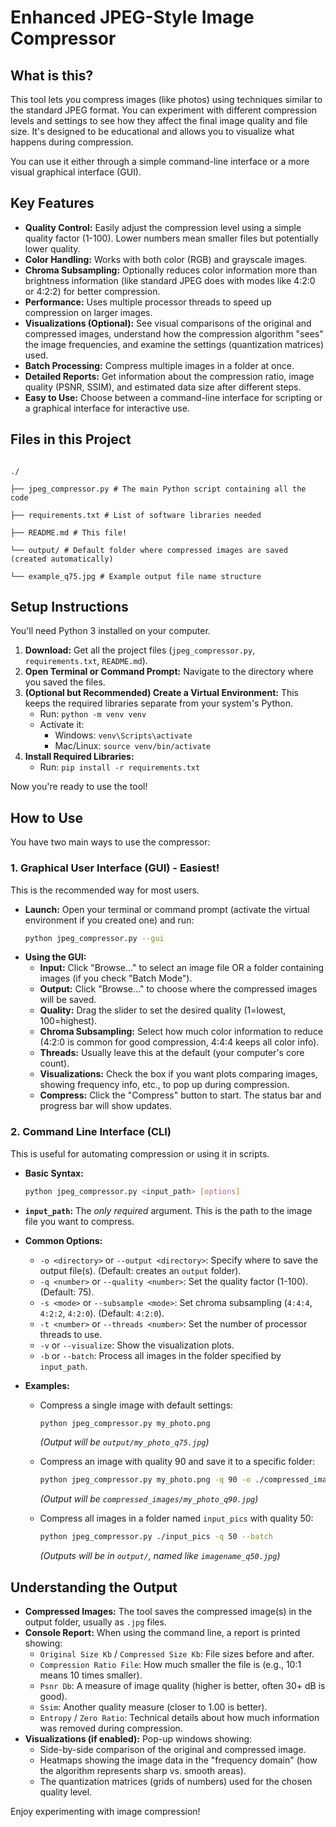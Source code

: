 # Enhanced JPEG-Style Image Compressor

## What is this?

This tool lets you compress images (like photos) using techniques similar to the standard JPEG format. You can experiment with different compression levels and settings to see how they affect the final image quality and file size. It's designed to be educational and allows you to visualize what happens during compression.

You can use it either through a simple command-line interface or a more visual graphical interface (GUI).

## Key Features

* **Quality Control:** Easily adjust the compression level using a simple quality factor (1-100). Lower numbers mean smaller files but potentially lower quality.
* **Color Handling:** Works with both color (RGB) and grayscale images.
* **Chroma Subsampling:** Optionally reduces color information more than brightness information (like standard JPEG does with modes like 4:2:0 or 4:2:2) for better compression.
* **Performance:** Uses multiple processor threads to speed up compression on larger images.
* **Visualizations (Optional):** See visual comparisons of the original and compressed images, understand how the compression algorithm "sees" the image frequencies, and examine the settings (quantization matrices) used.
* **Batch Processing:** Compress multiple images in a folder at once.
* **Detailed Reports:** Get information about the compression ratio, image quality (PSNR, SSIM), and estimated data size after different steps.
* **Easy to Use:** Choose between a command-line interface for scripting or a graphical interface for interactive use.

## Files in this Project

```

./

├── jpeg_compressor.py # The main Python script containing all the code

├── requirements.txt # List of software libraries needed

├── README.md # This file!

└── output/ # Default folder where compressed images are saved (created automatically)

└── example_q75.jpg # Example output file name structure

```

## Setup Instructions

You'll need Python 3 installed on your computer.

1.  **Download:** Get all the project files (`jpeg_compressor.py`, `requirements.txt`, `README.md`).
2.  **Open Terminal or Command Prompt:** Navigate to the directory where you saved the files.
3.  **(Optional but Recommended) Create a Virtual Environment:** This keeps the required libraries separate from your system's Python.
    * Run: `python -m venv venv`
    * Activate it:
        * Windows: `venv\Scripts\activate`
        * Mac/Linux: `source venv/bin/activate`
4.  **Install Required Libraries:**
    * Run: `pip install -r requirements.txt`

Now you're ready to use the tool!

## How to Use

You have two main ways to use the compressor:

### 1. Graphical User Interface (GUI) - Easiest!

This is the recommended way for most users.

* **Launch:** Open your terminal or command prompt (activate the virtual environment if you created one) and run:
    ```bash
    python jpeg_compressor.py --gui
    ```
* **Using the GUI:**
    * **Input:** Click "Browse..." to select an image file OR a folder containing images (if you check "Batch Mode").
    * **Output:** Click "Browse..." to choose where the compressed images will be saved.
    * **Quality:** Drag the slider to set the desired quality (1=lowest, 100=highest).
    * **Chroma Subsampling:** Select how much color information to reduce (4:2:0 is common for good compression, 4:4:4 keeps all color info).
    * **Threads:** Usually leave this at the default (your computer's core count).
    * **Visualizations:** Check the box if you want plots comparing images, showing frequency info, etc., to pop up during compression.
    * **Compress:** Click the "Compress" button to start. The status bar and progress bar will show updates.

### 2. Command Line Interface (CLI)

This is useful for automating compression or using it in scripts.

* **Basic Syntax:**
    ```bash
    python jpeg_compressor.py <input_path> [options]
    ```
* **`input_path`:** The *only required* argument. This is the path to the image file you want to compress.
* **Common Options:**
    * `-o <directory>` or `--output <directory>`: Specify where to save the output file(s). (Default: creates an `output` folder).
    * `-q <number>` or `--quality <number>`: Set the quality factor (1-100). (Default: 75).
    * `-s <mode>` or `--subsample <mode>`: Set chroma subsampling (`4:4:4`, `4:2:2`, `4:2:0`). (Default: `4:2:0`).
    * `-t <number>` or `--threads <number>`: Set the number of processor threads to use.
    * `-v` or `--visualize`: Show the visualization plots.
    * `-b` or `--batch`: Process all images in the folder specified by `input_path`.

* **Examples:**
    * Compress a single image with default settings:
        ```bash
        python jpeg_compressor.py my_photo.png
        ```
        *(Output will be `output/my_photo_q75.jpg`)*

    * Compress an image with quality 90 and save it to a specific folder:
        ```bash
        python jpeg_compressor.py my_photo.png -q 90 -o ./compressed_images/
        ```
        *(Output will be `compressed_images/my_photo_q90.jpg`)*

    * Compress all images in a folder named `input_pics` with quality 50:
        ```bash
        python jpeg_compressor.py ./input_pics -q 50 --batch
        ```
        *(Outputs will be in `output/`, named like `imagename_q50.jpg`)*

## Understanding the Output

* **Compressed Images:** The tool saves the compressed image(s) in the output folder, usually as `.jpg` files.
* **Console Report:** When using the command line, a report is printed showing:
    * `Original Size Kb` / `Compressed Size Kb`: File sizes before and after.
    * `Compression Ratio File`: How much smaller the file is (e.g., 10:1 means 10 times smaller).
    * `Psnr Db`: A measure of image quality (higher is better, often 30+ dB is good).
    * `Ssim`: Another quality measure (closer to 1.00 is better).
    * `Entropy` / `Zero Ratio`: Technical details about how much information was removed during compression.
* **Visualizations (if enabled):** Pop-up windows showing:
    * Side-by-side comparison of the original and compressed image.
    * Heatmaps showing the image data in the "frequency domain" (how the algorithm represents sharp vs. smooth areas).
    * The quantization matrices (grids of numbers) used for the chosen quality level.

Enjoy experimenting with image compression!
```